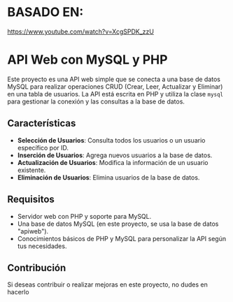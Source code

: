# BASADO EN:
https://www.youtube.com/watch?v=XcgSPDK_zzU

# API Web con MySQL y PHP

Este proyecto es una API web simple que se conecta a una base de datos MySQL para realizar operaciones CRUD (Crear, Leer, Actualizar y Eliminar) en una tabla de usuarios. La API está escrita en PHP y utiliza la clase `mysql` para gestionar la conexión y las consultas a la base de datos.

## Características

- **Selección de Usuarios**: Consulta todos los usuarios o un usuario específico por ID.
- **Inserción de Usuarios**: Agrega nuevos usuarios a la base de datos.
- **Actualización de Usuarios**: Modifica la información de un usuario existente.
- **Eliminación de Usuarios**: Elimina usuarios de la base de datos.

## Requisitos

- Servidor web con PHP y soporte para MySQL.
- Una base de datos MySQL (en este proyecto, se usa la base de datos "apiweb").
- Conocimientos básicos de PHP y MySQL para personalizar la API según tus necesidades.


## Contribución

Si deseas contribuir o realizar mejoras en este proyecto, no dudes en hacerlo